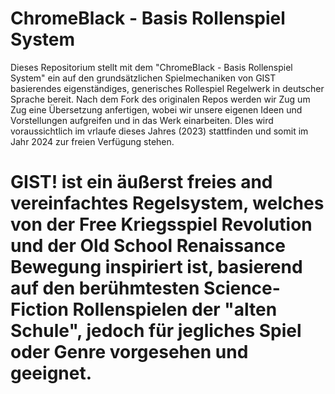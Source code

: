 # ChromeBlack - Basis Rollenspiel System

Dieses Repositorium stellt mit dem "ChromeBlack - Basis Rollenspiel System" ein auf den grundsätzlichen Spielmechaniken von GIST basierendes eigenständiges, generisches Rollespiel Regelwerk in deutscher Sprache bereit. Nach dem Fork des originalen Repos werden wir Zug um Zug eine Übersetzung anfertigen, wobei wir unsere eigenen Ideen und Vorstellungen aufgreifen und in das Werk einarbeiten. DIes wird voraussichtlich im vrlaufe dieses Jahres (2023) stattfinden und somit im Jahr 2024 zur freien Verfügung stehen.

# GIST! ist ein äußerst freies and vereinfachtes Regelsystem, welches von der Free Kriegsspiel Revolution und der Old School Renaissance Bewegung inspiriert ist, basierend auf den berühmtesten Science-Fiction Rollenspielen der "alten Schule", jedoch für jegliches Spiel oder Genre vorgesehen und geeignet.
